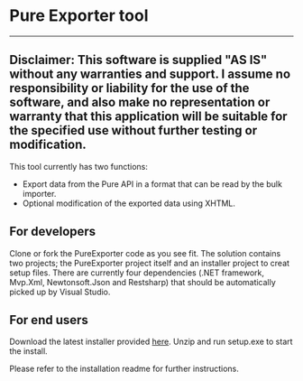 # Pure Exporter tool
-----
Disclaimer: 
This software is supplied "AS IS" without any warranties and support. I assume no responsibility or liability for the use of the software, and also make no representation or warranty that this application will be suitable for the specified use without further testing or modification.
-----
This tool currently has two functions:
  - Export data from the Pure API in a format that can be read by the bulk importer. 
  - Optional modification of the exported data using XHTML. 

## For developers

Clone or fork the PureExporter code as you see fit. The solution contains two projects; the PureExporter project itself and an installer project to creat setup files. There are currently four dependencies (.NET framework, Mvp.Xml, Newtonsoft.Json and Restsharp) that should be automatically picked up by Visual Studio. 

## For end users 

Download the latest installer provided [here](https://github.com/CopyCat73/Pure-Dev/blob/master/Pure%20Exporter%20Installer.zip). Unzip and run setup.exe to start the install. 

Please refer to the installation readme for further instructions. 
